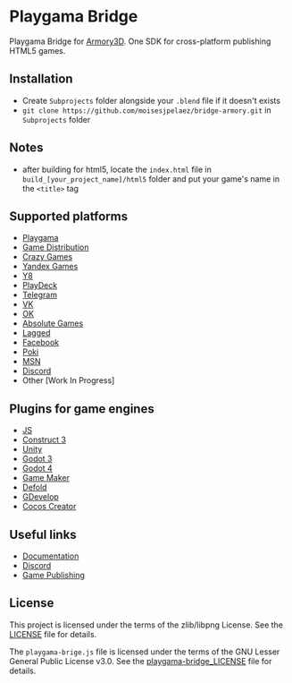 # Playgama Bridge
Playgama Bridge for [Armory3D](https://armory3d.org/engine/). One SDK for cross-platform publishing HTML5 games.

## Installation
- Create `Subprojects` folder alongside your `.blend` file if it doesn't exists
- `git clone https://github.com/moisesjpelaez/bridge-armory.git` in `Subprojects` folder

## Notes
- after building for html5, locate the `index.html` file in `build_[your_project_name]/html5` folder and put your game's name in the `<title>` tag

## Supported platforms
+ [Playgama](https://playgama.com/)
+ [Game Distribution](https://gamedistribution.com)
+ [Crazy Games](https://crazygames.com)
+ [Yandex Games](https://yandex.com/games)
+ [Y8](https://y8.com)
+ [PlayDeck](https://playdeck.io)
+ [Telegram](https://core.telegram.org/bots/webapps)
+ [VK](https://vk.com)
+ [OK](https://ok.ru)
+ [Absolute Games](https://ag.ru)
+ [Lagged](https://lagged.com)
+ [Facebook](https://www.facebook.com/games/instantgames)
+ [Poki](https://poki.com/)
+ [MSN](https://www.msn.com/en-us/play)
+ [Discord](https://discord.com/gaming)
+ Other [Work In Progress]

## Plugins for game engines
+ [JS](https://github.com/playgama/bridge)
+ [Construct 3](https://github.com/playgama/bridge-construct)
+ [Unity](https://github.com/playgama/bridge-unity)
+ [Godot 3](https://github.com/playgama/bridge-godot)
+ [Godot 4](https://github.com/playgama/bridge-godot-4)
+ [Game Maker](https://github.com/playgama/bridge-gamemaker)
+ [Defold](https://github.com/playgama/bridge-defold)
+ [GDevelop](https://github.com/playgama/bridge-gdevelop)
+ [Cocos Creator](https://github.com/Playgama/bridge-cocos-creator)

## Useful links
+ [Documentation](https://wiki.playgama.com/)
+ [Discord](https://discord.gg/pzqd2upxr8)
+ [Game Publishing](https://developer.playgama.com/)

## License
This project is licensed under the terms of the zlib/libpng License. See the [LICENSE](LICENSE.md) file for details.

The `playgama-brige.js` file is licensed under the terms of the GNU Lesser General Public License v3.0. See the [playgama-bridge_LICENSE](Data/playgama-bridge_LICENSE) file for details.
